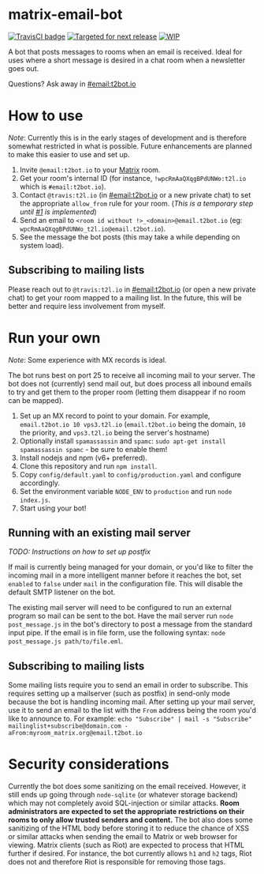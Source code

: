 # matrix-email-bot

[![TravisCI badge](https://travis-ci.org/turt2live/matrix-email-bot.svg?branch=master)](https://travis-ci.org/turt2live/matrix-email-bot)
[![Targeted for next release](https://badge.waffle.io/turt2live/matrix-email-bot.png?label=sorted&title=Targeted+for+next+release)](https://waffle.io/turt2live/waffle-matrix?utm_source=badge) 
[![WIP](https://badge.waffle.io/turt2live/matrix-email-bot.png?label=wip&title=WIP)](https://waffle.io/turt2live/waffle-matrix?utm_source=badge)

A bot that posts messages to rooms when an email is received. Ideal for uses where a short message is desired in a chat room when a newsletter goes out.

Questions? Ask away in [#email:t2bot.io](https://matrix.to/#/#email:t2bot.io)

# How to use

*Note*: Currently this is in the early stages of development and is therefore somewhat restricted in what is possible. Future enhancements are planned to make this easier to use and set up.

1. Invite `@email:t2bot.io` to your [Matrix](https://matrix.org) room.
2. Get your room's internal ID (for instance, `!wpcRmAaQXqgBPdUNWo:t2l.io` which is `#email:t2bot.io`).
3. Contact `@travis:t2l.io` (in [#email:t2bot.io](https://matrix.to/#/#email:t2bot.io) or a new private chat) to set the appropriate `allow_from` rule for your room. (*This is a temporary step until [#1](https://github.com/turt2live/matrix-email-bot/issues/1) is implemented*)
4. Send an email to `<room id without !>_<domain>@email.t2bot.io` (eg: `wpcRmAaQXqgBPdUNWo_t2l.io@email.t2bot.io`).
5. See the message the bot posts (this may take a while depending on system load).

## Subscribing to mailing lists

Please reach out to `@travis:t2l.io` in [#email:t2bot.io](https://matrix.to/#/#email:t2bot.io) (or open a new private chat) to get your room mapped to a mailing list. In the future, this will be better and require less involvement from myself.

# Run your own

*Note*: Some experience with MX records is ideal.

The bot runs best on port 25 to receive all incoming mail to your server. The bot does not (currently) send mail out, but does process all inbound emails to try and get them to the proper room (letting them disappear if no room can be mapped).

1. Set up an MX record to point to your domain. For example, `email.t2bot.io 10 vps3.t2l.io` (`email.t2bot.io` being the domain, `10` the priority, and `vps3.t2l.io` being the server's hostname)
2. Optionally install `spamassassin` and `spamc`: `sudo apt-get install spamassassin spamc` - be sure to enable them!
3. Install nodejs and npm (v6+ preferred).
4. Clone this repository and run `npm install`.
5. Copy `config/default.yaml` to `config/production.yaml` and configure accordingly.
6. Set the environment variable `NODE_ENV` to `production` and run `node index.js`.
7. Start using your bot!

## Running with an existing mail server

*TODO: Instructions on how to set up postfix*

If mail is currently being managed for your domain, or you'd like to filter the incoming mail in a more intelligent manner before it reaches the bot, set `enabled` to `false` under `mail` in the configuration file. This will disable the default SMTP listener on the bot.

The existing mail server will need to be configured to run an external program so mail can be sent to the bot. Have the mail server run `node post_message.js` in the bot's directory to post a message from the standard input pipe. If the email is in file form, use the following syntax: `node post_message.js path/to/file.eml`. 

## Subscribing to mailing lists

Some mailing lists require you to send an email in order to subscribe. This requires setting up a mailserver (such as postfix) in send-only mode because the bot is handling incoming mail. After setting up your mail server, use it to send an email to the list with the `From` address being the room you'd like to announce to. For example: `echo "Subscribe" | mail -s "Subscribe" mailinglist+subscribe@domain.com -aFrom:myroom_matrix.org@email.t2bot.io`

# Security considerations

Currently the bot does some sanitizing on the email received. However, it still ends up going through `node-sqlite` (or whatever storage backend) which may not completely avoid SQL-injection or similar attacks. **Room administrators are expected to set the appropriate restrictions on their rooms to only allow trusted senders and content.** The bot also does some sanitizing of the HTML body before storing it to reduce the chance of XSS or similar attacks when sending the email to Matrix or web browser for viewing. Matrix clients (such as Riot) are expected to process that HTML further if desired. For instance, the bot currently allows `h1` and `h2` tags, Riot does not and therefore Riot is responsible for removing those tags.
